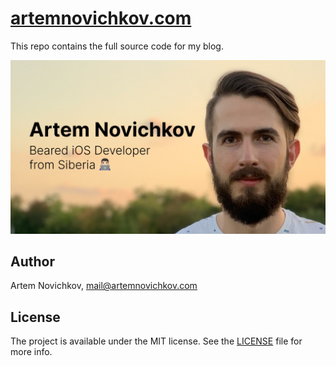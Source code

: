 # [artemnovichkov.com](https://artemnovichkov.com)

This repo contains the full source code for my blog.

<p align="center"/>
  <img src="public/images/banner.png"/>
</p>

## Author

Artem Novichkov, mail@artemnovichkov.com

## License

The project is available under the MIT license. See the [LICENSE](./LICENSE) file for more info.
